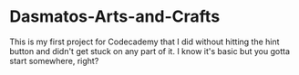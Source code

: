 # Dasmatos-Arts-and-Crafts
This is my first project for Codecademy that I did without hitting the hint button and didn't get stuck on any part of it. I know it's basic but you gotta start somewhere, right?
